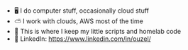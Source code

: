 - 🖥️ I do computer stuff, occasionally cloud stuff
- ⛅ I work with clouds, AWS most of the time
- 💾 This is where I keep my little scripts and homelab code
- 🤙 LinkedIn: https://www.linkedin.com/in/ouzel/

<!---
ouzel-alon/ouzel-alon is a ✨ special ✨ repository because its `README.md` (this file) appears on your GitHub profile.
You can click the Preview link to take a look at your changes.
--->
